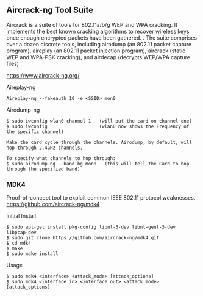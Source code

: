 ## Aircrack-ng Tool Suite
Aircrack is a suite of tools for 802.11a/b/g WEP and WPA cracking. It implements the best known cracking algorithms to recover wireless keys once enough encrypted packets have been gathered. . The suite comprises over a dozen discrete tools, including airodump (an 802.11 packet capture program), aireplay (an 802.11 packet injection program), aircrack (static WEP and WPA-PSK cracking), and airdecap (decrypts WEP/WPA capture files) 

https://www.aircrack-ng.org/

Aireplay-ng

    Aireplay-ng --fakeauth 10 -e <SSID> mon0

Airodump-ng

    $ sudo iwconfig wlan0 channel 1   (will put the card on channel one)
    $ sudo iwconfig                   (wlan0 now shows the Frequency of the specific channel)

    Make the card cycle through the channels. Airodump, by default, will hop through 2.4GHz channels. 
    
    To specify what channels to hop through:
    $ sudo airodump-ng --band bg mon0   (this will tell the Card to hop through the specified band) 

### MDK4
Proof-of-concept tool to exploit common IEEE 802.11 protocol weaknesses.
    https://github.com/aircrack-ng/mdk4
    
Initial Install

    $ sudo apt-get install pkg-config libnl-3-dev libnl-genl-3-dev libpcap-dev
    $ sudo git clone https://github.com/aircrack-ng/mdk4.git
    $ cd mdk4 
    $ make 
    $ sudo make install

Usage

    $ sudo mdk4 <interface> <attack_mode> [attack_options]
    $ sudo mdk4 <interface in> <interface out> <attack_mode> [attack_options]

